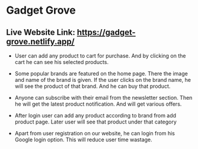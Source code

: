 # Gadget Grove

## Live Website Link: https://gadget-grove.netlify.app/

- User can add any product to cart for purchase. And by clicking on the cart he can see his selected products.

- Some popular brands are featured on the home page. There the image and name of the brand is given. If the user clicks on the brand name, he will see the product of that brand. And he can buy that product.

- Anyone can subscribe with their email from the newsletter section. Then he will get the latest product notification. And will get various offers.

- After login user can add any product according to brand from add product page. Later user will see that product under that category

- Apart from user registration on our website, he can login from his Google login option. This will reduce user time wastage.
